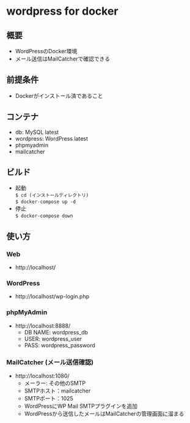 # wordpress for docker

## 概要

* WordPressのDocker環境
* メール送信はMailCatcherで確認できる

## 前提条件
* Dockerがインストール済であること  

## コンテナ

* db: MySQL latest
* wordpress: WordPress latest
* phpmyadmin
* mailcatcher

## ビルド

* 起動  
`$ cd (インストールディレクトリ)`  
`$ docker-compose up -d`  
* 停止  
`$ docker-compose down`  

## 使い方

### Web
* http://localhost/

### WordPress
* http://localhost/wp-login.php

### phpMyAdmin
* http://localhost:8888/  
  * DB NAME: wordpress_db
  * USER: wordpress_user
  * PASS: wordpress_password

### MailCatcher (メール送信確認)
* http://localhost:1080/  
  * メーラー: その他のSMTP
  * SMTPホスト：mailcatcher
  * SMTPポート：1025
  * WordPressにWP Mail SMTPプラグインを追加
  * WordPressから送信したメールはMailCatcherの管理画面に溜まる  
